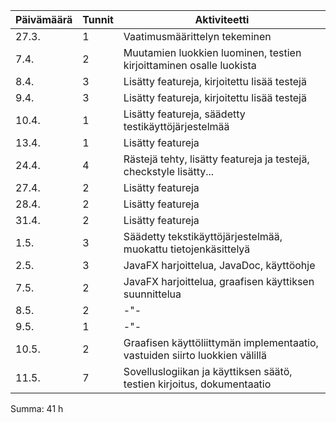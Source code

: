 Päivämäärä | Tunnit | Aktiviteetti
---------- | ------ | ------------
27.3. | 1 | Vaatimusmäärittelyn tekeminen
7.4. | 2 | Muutamien luokkien luominen, testien kirjoittaminen osalle luokista
8.4. | 3 | Lisätty featureja, kirjoitettu lisää testejä
9.4. | 3 | Lisätty featureja, kirjoitettu lisää testejä
10.4. | 1 | Lisätty featureja, säädetty testikäyttöjärjestelmää
13.4. | 1 | Lisätty featureja
24.4. | 4 | Rästejä tehty, lisätty featureja ja testejä, checkstyle lisätty...
27.4. | 2 | Lisätty featureja
28.4. | 2 | Lisätty featureja
31.4. | 2 | Lisätty featureja
1.5. | 3 | Säädetty tekstikäyttöjärjestelmää, muokattu tietojenkäsittelyä
2.5. | 3 | JavaFX harjoittelua, JavaDoc, käyttöohje
7.5. | 2 | JavaFX harjoittelua, graafisen käyttiksen suunnittelua
8.5. | 2 | -"-
9.5. | 1 | -"-
10.5. | 2 | Graafisen käyttöliittymän implementaatio, vastuiden siirto luokkien välillä
11.5. | 7 | Sovelluslogiikan ja käyttiksen säätö, testien kirjoitus, dokumentaatio

Summa: 41 h
